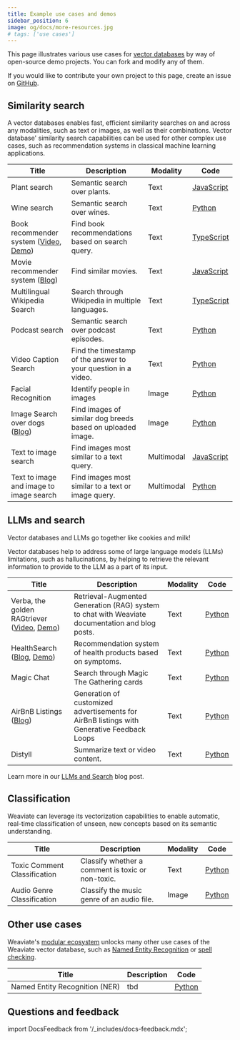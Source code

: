 ```yaml
---
title: Example use cases and demos
sidebar_position: 6
image: og/docs/more-resources.jpg
# tags: ['use cases']
---
```




This page illustrates various use cases for [vector databases](https://weaviate.io/blog/what-is-a-vector-database) by way of open-source demo projects. You can fork and modify any of them.

If you would like to contribute your own project to this page, create an issue on [GitHub](https://github.com/weaviate/weaviate-io/issues).

## Similarity search

A vector databases enables fast, efficient similarity searches on and across any modalities, such as text or images, as well as their combinations. Vector database' similarity search capabilities can be used for other complex use cases, such as recommendation systems in classical machine learning applications.

|Title | Description | Modality | Code |
| --- | --- | --- | --- |
| Plant search | Semantic search over plants.  | Text | [JavaScript](https://github.com/weaviate-tutorials/DEMO-text-search-plants) |
| Wine search | Semantic search over wines. | Text | [Python](https://github.com/weaviate-tutorials/DEMO-text-search-wines) |
| Book recommender system ([Video](https://www.youtube.com/watch?v=SF1ZlRjVsxw), [Demo](https://bookrecs.weaviate.io/)) | Find book recommendations based on search query. | Text | [TypeScript](https://github.com/weaviate/BookRecs) |
| Movie recommender system ([Blog](https://medium.com/towards-data-science/recreating-andrej-karpathys-weekend-project-a-movie-search-engine-9b270d7a92e4)) | Find similar movies. | Text | [JavaScript](https://github.com/weaviate-tutorials/awesome-moviate) |
| Multilingual Wikipedia Search | Search through Wikipedia in multiple languages. | Text | [TypeScript](https://github.com/weaviate/weaviate-examples/tree/main/cohere-multilingual-wikipedia-search/frontend) |
| Podcast search | Semantic search over podcast episodes. | Text | [Python](https://github.com/weaviate-tutorials/DEMO-semantic-search-podcast) |
| Video Caption Search| Find the timestamp of the answer to your question in a video. | Text | [Python](https://github.com/weaviate-tutorials/DEMO-text-search-video-captions) |
| Facial Recognition | Identify people in images | Image | [Python](https://github.com/weaviate-tutorials/DEMO-face-recognition) |
| Image Search over dogs ([Blog](https://weaviate.io/blog/how-to-build-an-image-search-application-with-weaviate)) | Find images of similar dog breeds based on uploaded image. | Image | [Python](https://github.com/weaviate-tutorials/DEMO-image-search-dogs) |
| Text to image search | Find images most similar to a text query. | Multimodal | [JavaScript](https://github.com/weaviate-tutorials/DEMO-multimodal-text-to-image-search) |
| Text to image and image to image search | Find images most similar to a text or image query. | Multimodal | [Python](https://github.com/weaviate-tutorials/DEMO-multimodal-search) |

## LLMs and search

Vector databases and LLMs go together like cookies and milk!

Vector databases help to address some of large language models (LLMs) limitations, such as hallucinations, by helping to retrieve the relevant information to provide to the LLM as a part of its input.

|Title | Description | Modality | Code |
| --- | --- | --- | --- |
| Verba, the golden RAGtriever ([Video](https://www.youtube.com/watch?v=OSt3sFT1i18 ), [Demo](https://verba.weaviate.io/)) | Retrieval-Augmented Generation (RAG) system to chat with Weaviate documentation and blog posts. | Text | [Python](https://github.com/weaviate/Verba) |
| HealthSearch ([Blog](https://weaviate.io/blog/healthsearch-demo), [Demo](https://healthsearch-frontend.onrender.com/)) | Recommendation system of health products based on symptoms. | Text  | [Python](https://github.com/weaviate/healthsearch-demo) |
| Magic Chat | Search through Magic The Gathering cards | Text | [Python](https://github.com/weaviate/st-weaviate-connection/tree/main) |
| AirBnB Listings ([Blog](https://weaviate.io/blog/generative-feedback-loops-with-llms)) | Generation of customized advertisements for AirBnB listings with Generative Feedback Loops | Text | [Python](https://github.com/weaviate/Generative-Feedback-Loops/) |
| Distyll | Summarize text or video content. | Text | [Python](https://github.com/databyjp/distyll) |


Learn more in our [LLMs and Search](https://weaviate.io/blog/llms-and-search) blog post.

## Classification

Weaviate can leverage its vectorization capabilities to enable automatic, real-time classification of unseen, new concepts based on its semantic understanding.

|Title | Description | Modality | Code |
| --- | --- | --- | --- |
| Toxic Comment Classification | Classify whether a comment is toxic or non-toxic. | Text | [Python](https://github.com/weaviate-tutorials/DEMO-classification-toxic-comment) |
| Audio Genre Classification | Classify the music genre of an audio file. | Image | [Python](https://github.com/weaviate-tutorials/DEMO-classification-audio-genre/) |

## Other use cases

Weaviate's [modular ecosystem](https://weaviate.io/docs/weaviate/modules) unlocks many other use cases of the Weaviate vector database, such as [Named Entity Recognition](https://weaviate.io/docs/weaviate/modules/ner-transformers) or [spell checking](https://weaviate.io/docs/weaviate/modules/other-modules/spellcheck).

|Title | Description | Code |
| --- | --- | --- |
| Named Entity Recognition (NER)| tbd |  [Python](https://github.com/weaviate/weaviate-examples/tree/main/example-with-NER-module) |


## Questions and feedback

import DocsFeedback from '/_includes/docs-feedback.mdx';

<DocsFeedback/>
